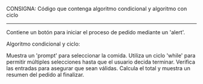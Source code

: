 CONSIGNA: Código que contenga algoritmo condicional y algoritmo con ciclo

____________________________________________________________________________________________________

Contiene un botón para iniciar el proceso de pedido mediante un 'alert'.


Algoritmo condicional y ciclo:

Muestra un 'prompt' para seleccionar la comida.
Utiliza un ciclo 'while' para permitir múltiples selecciones hasta que el usuario decida terminar.
Verifica las entradas para asegurar que sean válidas.
Calcula el total y muestra un resumen del pedido al finalizar.
